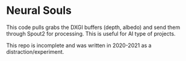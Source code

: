 # Neural Souls
This code pulls grabs the DXGI buffers (depth, albedo) and send them through Spout2 for processing. This is useful for AI type of projects.

This repo is incomplete and was written in 2020-2021 as a distraction/experiment.